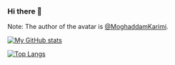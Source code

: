 ### Hi there 👋

Note: The author of the avatar is [@MoghaddamKarimi](https://twitter.com/MoghaddamKarimi).

<!--
**sangfengchn/sangfengchn** is a ✨ _special_ ✨ repository because its `README.md` (this file) appears on your GitHub profile.

Here are some ideas to get you started:

- 🔭 I’m currently working on ...
- 🌱 I’m currently learning ...
- 👯 I’m looking to collaborate on ...
- 🤔 I’m looking for help with ...
- 💬 Ask me about ...
- 📫 How to reach me: ...
- 😄 Pronouns: ...
- ⚡ Fun fact: ...
-->

[![My GitHub stats](https://github-readme-stats.vercel.app/api?username=sangfengchn&show_icons=true&hide_border=true&theme=onedark&count_private=true)](https://github.com/anuraghazra/github-readme-stats)

[![Top Langs](https://github-readme-stats.vercel.app/api/top-langs/?username=sangfengchn&layout=compact&hide_border=true&theme=onedark&count_private=true)](https://github.com/anuraghazra/github-readme-stats)
